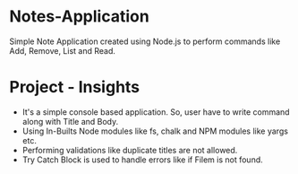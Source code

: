 # Notes-Application
Simple Note Application created using Node.js to perform commands like Add, Remove, List and Read.

# Project - Insights
* It's a simple console based application. So, user have to write command along with Title and Body.
* Using In-Builts Node modules like fs, chalk and NPM modules like yargs etc.
* Performing validations like duplicate titles are not allowed.
* Try Catch Block is used to handle errors like if Filem is not found. 
